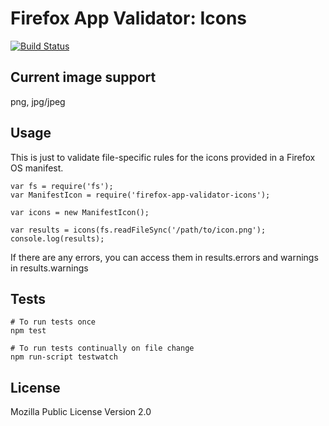 # Firefox App Validator: Icons

[![Build Status](https://secure.travis-ci.org/mozilla/node-firefox-app-validator-icons.png)](http://travis-ci.org/mozilla/node-firefox-app-validator-icons)

## Current image support

png, jpg/jpeg

## Usage

This is just to validate file-specific rules for the icons provided in a Firefox OS manifest.

    var fs = require('fs');
    var ManifestIcon = require('firefox-app-validator-icons');

    var icons = new ManifestIcon();

    var results = icons(fs.readFileSync('/path/to/icon.png');
    console.log(results);

If there are any errors, you can access them in results.errors and warnings in results.warnings

## Tests

    # To run tests once
    npm test

    # To run tests continually on file change
    npm run-script testwatch

## License

Mozilla Public License Version 2.0
